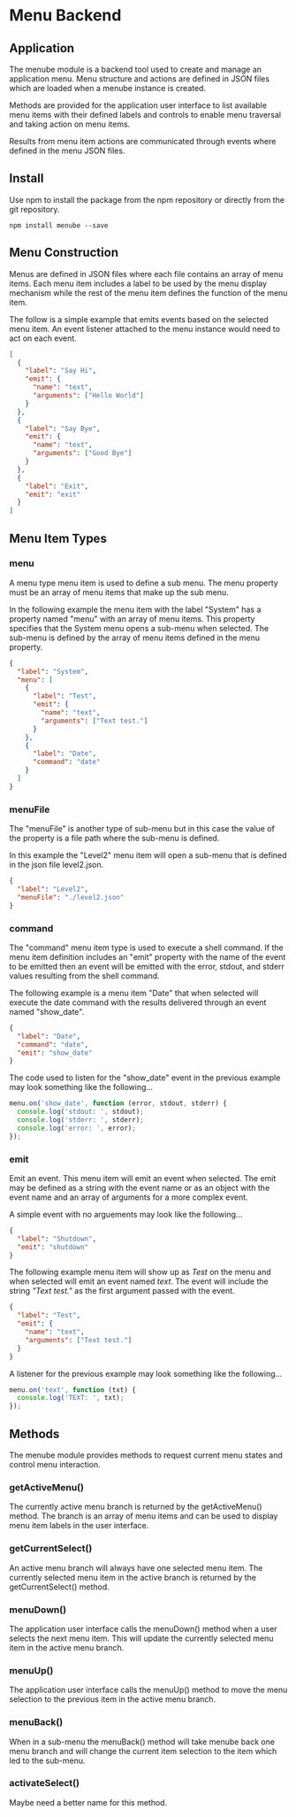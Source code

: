 Menu Backend
================================

## Application
The menube module is a backend tool used to create and manage an
application menu. Menu structure and actions are defined in JSON files
which are loaded when a menube instance is created.

Methods are provided for the application user interface to list available
menu items with their defined labels and controls to enable menu traversal
and taking action on menu items.

Results from menu item actions are communicated through events where defined
in the menu JSON files.


## Install
Use npm to install the package from the npm repository or directly from the
git repository.

`npm install menube --save`


## Menu Construction
Menus are defined in JSON files where each file contains an array of menu items.
Each menu item includes a label to be used by the menu display mechanism while
the rest of the menu item defines the function of the menu item.

The follow is a simple example that emits events based on the selected menu
item. An event listener attached to the menu instance would need to act on
each event.
```JSON
[
  {
    "label": "Say Hi",
    "emit": {
      "name": "text",
      "arguments": ["Hello World"]
    }
  },
  {
    "label": "Say Bye",
    "emit": {
      "name": "text",
      "arguments": ["Good Bye"]
    }
  },
  {
    "label": "Exit",
    "emit": "exit"
  }
]
```


## Menu Item Types

### menu
A menu type menu item is used to define a sub menu. The menu property must be an
array of menu items that make up the sub menu.

In the following example the menu item with the label "System" has a property
named "menu" with an array of menu items. This property specifies that the
System menu opens a sub-menu when selected. The sub-menu is defined by the array
of menu items defined in the menu property.
```json
{
  "label": "System",
  "menu": [
    {
      "label": "Test",
      "emit": {
        "name": "text",
        "arguments": ["Text test."]
      }
    },
    {
      "label": "Date",
      "command": "date"
    }
  ]
}
```


### menuFile
The "menuFile" is another type of sub-menu but in this case the value of the
property is a file path where the sub-menu is defined.

In this example the "Level2" menu item will open a sub-menu that is defined in
the json file level2.json.
```json
{
  "label": "Level2",
  "menuFile": "./level2.json"
}
```


### command
The "command" menu item type is used to execute a shell command. If the menu item
definition includes an "emit" property with the name of the event to be emitted
then an event will be emitted with the error, stdout, and stderr values resulting
from the shell command.

The following example is a menu item "Date" that when selected will execute the
date command with the results delivered through an event named "show_date".
```json
{
  "label": "Date",
  "command": "date",
  "emit": "show_date"
}
```
The code used to listen for the "show_date" event in the previous example may
look something like the following...
```javascript
menu.on('show_date', function (error, stdout, stderr) {
  console.log('stdout: ', stdout);
  console.log('stderr: ', stderr);
  console.log('error: ', error);
});
```


### emit
Emit an event. This menu item will emit an event when selected. The emit may be
defined as a string with the event name or as an object with the event name and
an array of arguments for a more complex event.

A simple event with no arguements may look like the following...
```json
{
  "label": "Shutdown",
  "emit": "shutdown"
}
```
The following example menu item will show up as *Test* on the menu and when
selected will emit an event named *text*. The event will include the string
*"Text test."* as the first argument passed with the event.
```json
{
  "label": "Test",
  "emit": {
    "name": "text",
    "arguments": ["Text test."]
  }
}
```
A listener for the previous example may look something like the following...
```javascript
menu.on('text', function (txt) {
  console.log('TEXT: ', txt);
});
```


## Methods
The menube module provides methods to request current menu states and control
menu interaction.

### getActiveMenu()
The currently active menu branch is returned by the getActiveMenu() method. The
branch is an array of menu items and can be used to display menu item labels in
the user interface.


### getCurrentSelect()
An active menu branch will always have one selected menu item. The currently
selected menu item in the active branch is returned by the getCurrentSelect()
method.


### menuDown()
The application user interface calls the menuDown() method when a user selects
the next menu item. This will update the currently selected menu item in the
active menu branch.


### menuUp()
The application user interface calls the menuUp() method to move the menu
selection to the previous item in the active menu branch.


### menuBack()
When in a sub-menu the menuBack() method will take menube back one menu branch
and will change the current item selection to the item which led to the sub-menu.


### activateSelect()
Maybe need a better name for this method.
